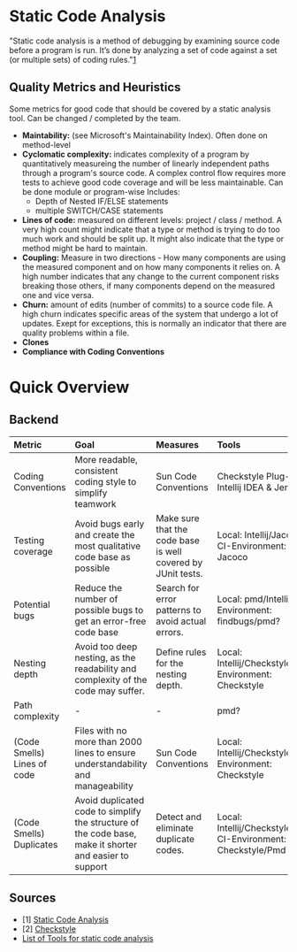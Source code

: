 # Static Code Analysis
"Static code analysis is a method of debugging by examining source code before a program is run. 
It’s done by analyzing a set of code against a set (or multiple sets) of coding rules."[1](https://www.perforce.com/blog/sca/what-static-analysis)

## Quality Metrics and Heuristics
Some metrics for good code that should be covered by a static analysis tool.  Can be changed / completed by the team.
- **Maintability:** (see Microsoft's Maintainability Index). Often done on method-level
- **Cyclomatic complexity:** indicates complexity of a program by quantitatively measureing the number of linearly independent paths through a program's source code. A complex control flow requires more tests to achieve good code coverage and will be less maintainable. Can be done module or program-wise Includes:
    - Depth of Nested IF/ELSE statements
    - multiple SWITCH/CASE statements
- **Lines of code:** measured on different levels: project / class / method. A very high count might indicate that a type or method is trying to do too much work and should be split up. It might also indicate that the type or method might be hard to maintain.
- **Coupling:** Measure in two directions - How many components are using the measured component and on how many components it relies on. A high number indicates that any change to the current component risks breaking those others, if many components depend on the measured one and vice versa.
- **Churn:** amount of edits (number of commits) to a source code file. A high churn indicates specific areas of the system that undergo a lot of updates. Exept for exceptions, this is normally an indicator that there are quality problems within a file.
- **Clones**
- **Compliance with Coding Conventions**

# Quick Overview
## Backend 

|Metric| Goal | Measures | Tools | 
| :--- | :--- | :--- | :--- |
|Coding Conventions| More readable, consistent coding style to simplify teamwork | Sun Code Conventions | Checkstyle Plug-In for Intellij IDEA & Jenkins | 
|Testing coverage| Avoid bugs early and create the most qualitative code base as possible | Make sure that the code base is well covered by JUnit tests. | Local: Intellij/Jacoco CI-Environment: Jacoco  |
|Potential bugs| Reduce the number of possible bugs to get an error-free code base |Search for error patterns to avoid actual errors. | Local: pmd/Intellij? CI-Environment: findbugs/pmd?| 
|Nesting depth|Avoid too deep nesting, as the readability and complexity of the code may suffer.| Define rules for the nesting depth. | Local: Intellij/Checkstyle CI-Environment: Checkstyle |
|Path complexity| -|-|pmd?|
|(Code Smells) Lines of code|Files with no more than 2000 lines to ensure understandability and manageability|Sun Code Conventions|Local: Intellij/Checkstyle CI-Environment: Checkstyle|
|(Code Smells) Duplicates|Avoid duplicated code to simplify the structure of the code base, make it shorter and easier to support|Detect and eliminate duplicate codes.|Local: Intellij/Checkstyle/Pmd CI-Environment: Checkstyle/Pmd|










## Sources
- [1] [Static Code Analysis](https://www.perforce.com/blog/sca/what-static-analysis)
- [2] [Checkstyle](https://checkstyle.sourceforge.io/index.html)
- [List of Tools for static code analysis](https://en.wikipedia.org/wiki/List_of_tools_for_static_code_analysis)
